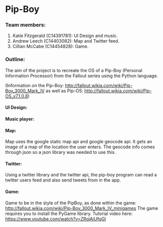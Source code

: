 # Pip-Boy

### Team members:
1. Katie Fitzgerald (C14391781): UI Design and music.
2. Andrew Leech (C14403082): Map and Twitter feed.
3. Cillian McCabe (C14454828): Game.

### Outline:
The aim of the project is to recreate the OS of a Pip-Boy (Personal Information Processor) from the Fallout series using the Python language.

(Information on the Pip-Boy: http://fallout.wikia.com/wiki/Pip-Boy_3000_Mark_IV as well as Pip-OS: http://fallout.wikia.com/wiki/Pip-OS_v7.1.0.8)

#### UI Design:

#### Music player:

#### Map:
Map uses the google static map api and google geocode api. It gets an image of a map of the location the user enters.
The geocode info comes through json so a json library was needed to use this.

#### Twitter:
Using a twitter library and the twitter api, the pip-boy program can read a twitter users feed and also send tweets from in the app.

#### Game:
Game to be in the style of the PipBoy, as done within the game: http://fallout.wikia.com/wiki/Pip-Boy_3000_Mark_IV_minigames
The game requires you to install the PyGame library. Tutorial video here: https://www.youtube.com/watch?v=ZRgjAjUfgGI 
